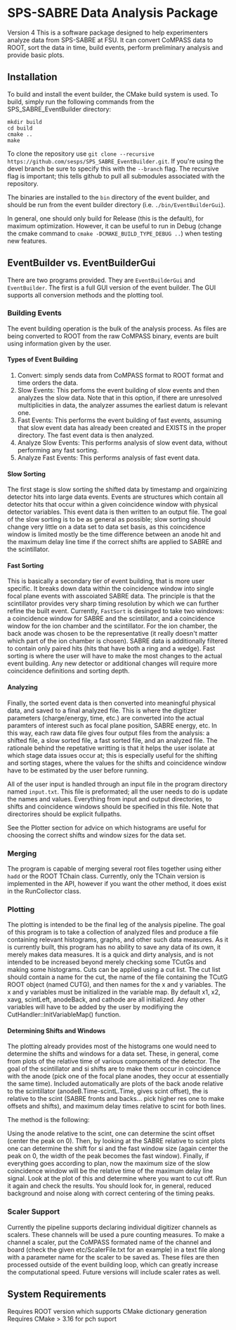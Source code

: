 # SPS-SABRE Data Analysis Package
Version 4
This is a software package designed to help experimenters analyze data from SPS-SABRE at FSU. 
It can convert CoMPASS data to ROOT, sort the data in time, build events, perform preliminary analysis and provide basic plots.

## Installation
To build and install the event builder, the CMake build system is used. To build, simply run the following commands from the SPS_SABRE_EventBuilder directory:
```
mkdir build
cd build
cmake ..
make
```

To clone the repository use `git clone --recursive https://github.com/sesps/SPS_SABRE_EventBuilder.git`. If you're using the devel branch be sure to specify this with the `--branch` flag. The recursive flag is important; this tells github to pull all submodules associated with the repository. 

The binaries are installed to the `bin` directory of the event builder, and should be run from the event builder directory (i.e. `./bin/EventBuilderGui`).

In general, one should only build for Release (this is the default), for maximum optimization. However, it can be useful to run in Debug (change the cmake command to `cmake -DCMAKE_BUILD_TYPE_DEBUG ..`) when testing new features.

## EventBuilder vs. EventBuilderGui
There are two programs provided. They are `EventBuilderGui` and `EventBuilder`. The first is a full GUI version of the event builder. The GUI supports all conversion methods and the plotting tool.

### Building Events
The event building operation is the bulk of the analysis process. As files are being converted to ROOT from the raw CoMPASS binary, events are built using information given by the user. 

#### Types of Event Building
1. Convert: simply sends data from CoMPASS format to ROOT format and time orders the data.
2. Slow Events: This perfoms the event building of slow events and then analyzes the slow data. Note that in this option, if there are unresolved multiplicities in data, the analyzer assumes the earliest datum is relevant one.
3. Fast Events: This performs the event building of fast events, assuming that slow event data has already been created and EXISTS in the proper directory. The fast event data is then analyzed.
4. Analyze Slow Events: This performs analysis of slow event data, without performing any fast sorting.
5. Analyze Fast Events: This performs analysis of fast event data.
 
#### Slow Sorting
The first stage is slow sorting the shifted data by timestamp and orgainizing detector hits into 
large data events. Events are structures which contain all detector hits that occur within a given coincidence window with physical detector variables. This event data is then written to an output file. The goal of the slow sorting is to be as general as possible; slow sorting should change very little on a data set to data set basis, as this coincidence window is limited mostly be the time difference between an anode hit and the maximum delay line time if the correct shifts are applied to SABRE and the scintillator.

#### Fast Sorting
This is basically a secondary tier of event building, that is more user specific. It breaks down
data within the coincidence window into single focal plane events with asscoiated SABRE data. The
principle is that the scintillator provides very sharp timing resolution by which we can further
refine the built event. Currently, `FastSort` is desinged to take two windows: a coincidence window 
for SABRE and the scintillator, and a coincidence window for the ion chamber and the scintillator. 
For the ion chamber, the back anode was chosen to be the representative (it really doesn't matter
which part of the ion chamber is chosen). SABRE data is additionally filtered to contain only paired
hits (hits that have both a ring and a wedge). Fast sorting is where the user will have to make the
most changes to the actual event building. Any new detector or additional changes will require more
coincidence definitions and sorting depth.

#### Analyzing
Finally, the sorted event data is then converted into meaningful physical data, and saved to a 
final analyzed file. This is where the digitizer parameters (charge/energy, time, etc.) are converted
into the actual paramters of interest such as focal plane position, SABRE energy, etc. In this way, 
each raw data file gives four output files from the analysis: a shifted file, a slow sorted file,
a fast sorted file, and an analyzed file. The rationale behind the repetative writting is that
it helps the user isolate at which stage data issues occur at; this is especially useful for the 
shifting and sorting stages, where the values for the shifts and coincidence window have to be 
estimated by the user before running. 

All of the user input is handled through an input file in the program directory named 
`input.txt`. This file is preformated; all the user needs to do is update the names and
values. Everything from input and output directories, to shifts and coincidence windows should
be specified in this file. Note that directorires should be explicit fullpaths.

See the Plotter section for advice on which histograms are useful for choosing the correct shifts
and window sizes for the data set.

### Merging
The program is capable of merging several root files together using either `hadd` or the ROOT TChain class. Currently, only the TChain version is implemented in the API, however if you want the other method, it does exist in the RunCollector class.

### Plotting
The plotting is intended to be the final leg of the analysis pipeline. The goal of this program
is to take a collection of analyzed files and produce a file containing relevant histograms,
graphs, and other such data measures. As it is currently built, this program has no ability to
save any data of its own, it merely makes data measures. It is a quick and dirty analysis, and is not intended to be increased beyond merely checking some TCutGs and making some histograms. Cuts can be applied using a cut list. The cut list should contain a name for the cut, the name of the file containing the TCutG ROOT object (named CUTG), and then names for the x and y variables. The x and y variables must be initialized in the variable map. By default x1, x2, xavg, scintLeft, anodeBack, and cathode are all initialized. Any other variables will have to be added by the user by modifiying the CutHandler::InitVariableMap() function. 

#### Determining Shifts and Windows
The plotting already provides most of the histograms one would need to determine the shifts and windows
for a data set. These, in general, come from plots of the relative time of various components of the
detector. The goal of the scintillator and si shifts are to make them occur in coincidence with the
anode (pick one of the focal plane anodes, they occur at essentially the same time). Included automatically are plots of the back anode relative to the scintillator (anodeB.Time-scintL.Time, gives scint offset), the is relative to the scint (SABRE fronts and backs... pick higher res one to make offsets and shifts), and maximum delay times relative to scint for both lines.

The method is the following:

Using the anode relative to the scint, one can determine the scint offset (center the peak on 0). Then,
by looking at the SABRE relative to scint plots one can determine the shift for si and the fast window
size (again center the peak on 0, the width of the peak becomes the fast window). Finally, if everything goes according to plan, now the maximum size of the slow coincidence window will be the relative time of the maximum delay line signal. Look at the plot of this and determine where you want to cut off. Run it again and check the results. You should look for, in general, reduced background and noise along with correct centering of the timing peaks.

### Scaler Support
Currently the pipeline supports declaring individual digitizer channels as scalers. These channels will be used a pure counting measures. To make a channel a scaler, put the CoMPASS formated name of the channel and board (check the given etc/ScalerFile.txt for an example) in a text file along with a parameter name for the scaler to be saved as. These files are then processed outside of the event building loop, which can greatly increase the computational speed. Future versions will include scaler rates as well.

## System Requirements
Requires ROOT version which supports CMake dictionary generation
Requires CMake > 3.16 for pch suport